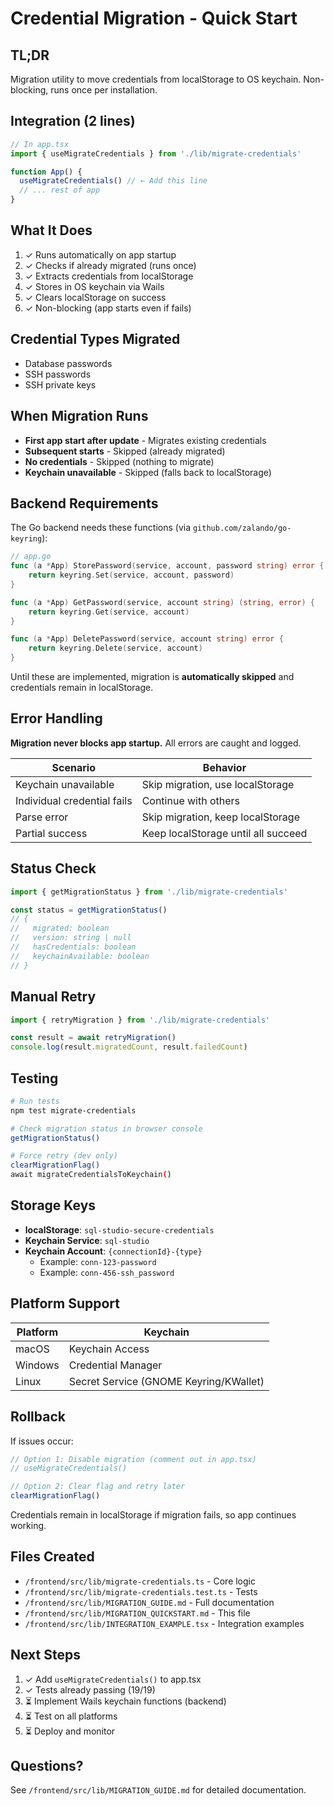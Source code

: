 # Credential Migration - Quick Start

## TL;DR

Migration utility to move credentials from localStorage to OS keychain. Non-blocking, runs once per installation.

## Integration (2 lines)

```typescript
// In app.tsx
import { useMigrateCredentials } from './lib/migrate-credentials'

function App() {
  useMigrateCredentials() // ← Add this line
  // ... rest of app
}
```

## What It Does

1. ✓ Runs automatically on app startup
2. ✓ Checks if already migrated (runs once)
3. ✓ Extracts credentials from localStorage
4. ✓ Stores in OS keychain via Wails
5. ✓ Clears localStorage on success
6. ✓ Non-blocking (app starts even if fails)

## Credential Types Migrated

- Database passwords
- SSH passwords
- SSH private keys

## When Migration Runs

- **First app start after update** - Migrates existing credentials
- **Subsequent starts** - Skipped (already migrated)
- **No credentials** - Skipped (nothing to migrate)
- **Keychain unavailable** - Skipped (falls back to localStorage)

## Backend Requirements

The Go backend needs these functions (via `github.com/zalando/go-keyring`):

```go
// app.go
func (a *App) StorePassword(service, account, password string) error {
    return keyring.Set(service, account, password)
}

func (a *App) GetPassword(service, account string) (string, error) {
    return keyring.Get(service, account)
}

func (a *App) DeletePassword(service, account string) error {
    return keyring.Delete(service, account)
}
```

Until these are implemented, migration is **automatically skipped** and credentials remain in localStorage.

## Error Handling

**Migration never blocks app startup.** All errors are caught and logged.

| Scenario | Behavior |
|----------|----------|
| Keychain unavailable | Skip migration, use localStorage |
| Individual credential fails | Continue with others |
| Parse error | Skip migration, keep localStorage |
| Partial success | Keep localStorage until all succeed |

## Status Check

```typescript
import { getMigrationStatus } from './lib/migrate-credentials'

const status = getMigrationStatus()
// {
//   migrated: boolean
//   version: string | null
//   hasCredentials: boolean
//   keychainAvailable: boolean
// }
```

## Manual Retry

```typescript
import { retryMigration } from './lib/migrate-credentials'

const result = await retryMigration()
console.log(result.migratedCount, result.failedCount)
```

## Testing

```bash
# Run tests
npm test migrate-credentials

# Check migration status in browser console
getMigrationStatus()

# Force retry (dev only)
clearMigrationFlag()
await migrateCredentialsToKeychain()
```

## Storage Keys

- **localStorage**: `sql-studio-secure-credentials`
- **Keychain Service**: `sql-studio`
- **Keychain Account**: `{connectionId}-{type}`
  - Example: `conn-123-password`
  - Example: `conn-456-ssh_password`

## Platform Support

| Platform | Keychain |
|----------|----------|
| macOS | Keychain Access |
| Windows | Credential Manager |
| Linux | Secret Service (GNOME Keyring/KWallet) |

## Rollback

If issues occur:

```typescript
// Option 1: Disable migration (comment out in app.tsx)
// useMigrateCredentials()

// Option 2: Clear flag and retry later
clearMigrationFlag()
```

Credentials remain in localStorage if migration fails, so app continues working.

## Files Created

- `/frontend/src/lib/migrate-credentials.ts` - Core logic
- `/frontend/src/lib/migrate-credentials.test.ts` - Tests
- `/frontend/src/lib/MIGRATION_GUIDE.md` - Full documentation
- `/frontend/src/lib/MIGRATION_QUICKSTART.md` - This file
- `/frontend/src/lib/INTEGRATION_EXAMPLE.tsx` - Integration examples

## Next Steps

1. ✓ Add `useMigrateCredentials()` to app.tsx
2. ✓ Tests already passing (19/19)
3. ⏳ Implement Wails keychain functions (backend)
4. ⏳ Test on all platforms
5. ⏳ Deploy and monitor

## Questions?

See `/frontend/src/lib/MIGRATION_GUIDE.md` for detailed documentation.
